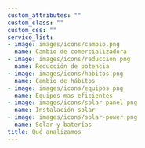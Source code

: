 ```yaml
---
custom_attributes: ""
custom_class: ""
custom_css: ""
service_list:
- image: images/icons/cambio.png
  name: Cambio de comercializadora
- image: images/icons/reduccion.png
  name: Reducción de potencia
- image: images/icons/habitos.png
  name: Cambio de hábitos
- image: images/icons/equipos.png
  name: Equipos mas eficientes
- image: images/icons/solar-panel.png
  name: Instalación solar
- image: images/icons/solar-power.png
  name: Solar y baterías
title: Qué analizamos
---
```

